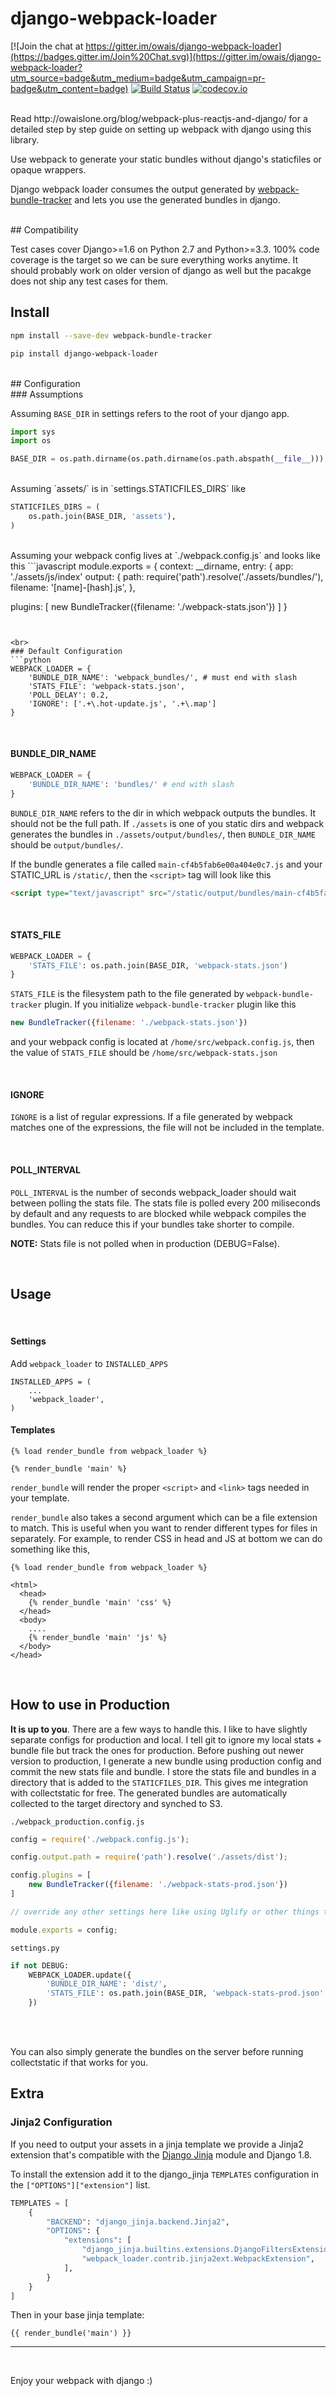 # django-webpack-loader

[![Join the chat at https://gitter.im/owais/django-webpack-loader](https://badges.gitter.im/Join%20Chat.svg)](https://gitter.im/owais/django-webpack-loader?utm_source=badge&utm_medium=badge&utm_campaign=pr-badge&utm_content=badge)
[![Build Status](https://travis-ci.org/owais/django-webpack-loader.svg?branch=master)](https://travis-ci.org/owais/django-webpack-loader)
[![codecov.io](http://codecov.io/github/owais/django-webpack-loader/coverage.svg?branch=master)](http://codecov.io/github/owais/django-webpack-loader?branch=master)

<br>
Read http://owaislone.org/blog/webpack-plus-reactjs-and-django/ for a detailed step by step guide on setting up webpack with django using this library.

<br>

Use webpack to generate your static bundles without django's staticfiles or opaque wrappers.


Django webpack loader consumes the output generated by [webpack-bundle-tracker](https://github.com/owais/webpack-bundle-tracker) and lets you use the generated bundles in django.


<br>
## Compatibility

Test cases cover Django>=1.6 on Python 2.7 and Python>=3.3. 100% code coverage is the target so we can be sure everything works anytime. It should probably work on older version of django as well but the pacakge does not ship any test cases for them.


## Install

```bash
npm install --save-dev webpack-bundle-tracker

pip install django-webpack-loader
```

<br>
## Configuration

<br>
### Assumptions

Assuming `BASE_DIR` in settings refers to the root of your django app.
```python
import sys
import os

BASE_DIR = os.path.dirname(os.path.dirname(os.path.abspath(__file__)))
```

<br>
Assuming `assets/` is in `settings.STATICFILES_DIRS` like

```python
STATICFILES_DIRS = (
    os.path.join(BASE_DIR, 'assets'),
)
```

<br>
Assuming your webpack config lives at `./webpack.config.js` and looks like this
```javascript
module.exports = {
  context: __dirname,
  entry: {
    app: './assets/js/index'
    output: {
      path: require('path').resolve('./assets/bundles/'),
      filename: '[name]-[hash].js',
  },

  plugins: [
    new BundleTracker({filename: './webpack-stats.json'})
  ]
}

```


<br>
### Default Configuration
```python
WEBPACK_LOADER = {
    'BUNDLE_DIR_NAME': 'webpack_bundles/', # must end with slash
    'STATS_FILE': 'webpack-stats.json',
    'POLL_DELAY': 0.2,
    'IGNORE': ['.+\.hot-update.js', '.+\.map']
}
```

<br>

#### BUNDLE_DIR_NAME
```python
WEBPACK_LOADER = {
	'BUNDLE_DIR_NAME': 'bundles/' # end with slash
}
```

`BUNDLE_DIR_NAME` refers to the dir in which webpack outputs the bundles. It should not be the full path. If `./assets` is one of you static dirs and webpack generates the bundles in `./assets/output/bundles/`, then `BUNDLE_DIR_NAME` should be `output/bundles/`.

If the bundle generates a file called `main-cf4b5fab6e00a404e0c7.js` and your STATIC_URL is `/static/`, then the `<script>` tag will look like this

```html
<script type="text/javascript" src="/static/output/bundles/main-cf4b5fab6e00a404e0c7.js"/>
```

<br>

#### STATS_FILE
```python
WEBPACK_LOADER = {
	'STATS_FILE': os.path.join(BASE_DIR, 'webpack-stats.json')
}
```

`STATS_FILE` is the filesystem path to the file generated by `webpack-bundle-tracker` plugin. If you initialize `webpack-bundle-tracker` plugin like this

```javascript
new BundleTracker({filename: './webpack-stats.json'})
```

and your webpack config is located at `/home/src/webpack.config.js`, then the value of `STATS_FILE` should be `/home/src/webpack-stats.json`

<br>

#### IGNORE
`IGNORE` is a list of regular expressions. If a file generated by webpack matches one of the expressions, the file will not be included in the template.

<br>

#### POLL_INTERVAL

`POLL_INTERVAL` is the number of seconds webpack_loader should wait between polling the stats file. The stats file is polled every 200 miliseconds by default and any requests to are blocked while webpack compiles the bundles. You can reduce this if your bundles take shorter to compile.

**NOTE:** Stats file is not polled when in production (DEBUG=False).

<br>


## Usage
<br>

#### Settings

Add `webpack_loader` to `INSTALLED_APPS`

```
INSTALLED_APPS = (
    ...
    'webpack_loader',
)
```

#### Templates

```HTML+Django
{% load render_bundle from webpack_loader %}

{% render_bundle 'main' %}
```

`render_bundle` will render the proper `<script>` and `<link>` tags needed in your template.

`render_bundle` also takes a second argument which can be a file extension to match. This is useful when you want to render different types for files in separately. For example, to render CSS in head and JS at bottom we can do something like this,

```HTML+Django
{% load render_bundle from webpack_loader %}

<html>
  <head>
    {% render_bundle 'main' 'css' %}
  </head>
  <body>
    ....
    {% render_bundle 'main' 'js' %}
  </body>
</head>
```


<br>

## How to use in Production

**It is up to you**. There are a few ways to handle this. I like to have slightly separate configs for production and local. I tell git to ignore my local stats + bundle file but track the ones for production. Before pushing out newer version to production, I generate a new bundle using production config and commit the new stats file and bundle. I store the stats file and bundles in a directory that is added to the `STATICFILES_DIR`. This gives me integration with collectstatic for free. The generated bundles are automatically collected to the target directory and synched to S3.


`./webpack_production.config.js`
```javascript
config = require('./webpack.config.js');

config.output.path = require('path').resolve('./assets/dist');

config.plugins = [
    new BundleTracker({filename: './webpack-stats-prod.json'})
]

// override any other settings here like using Uglify or other things that make sense for production environments.

module.exports = config;
```

`settings.py`
```python
if not DEBUG:
    WEBPACK_LOADER.update({
        'BUNDLE_DIR_NAME': 'dist/',
        'STATS_FILE': os.path.join(BASE_DIR, 'webpack-stats-prod.json'
    })
```

<br><br>


You can also simply generate the bundles on the server before running collectstatic if that works for you.

## Extra

### Jinja2 Configuration

If you need to output your assets in a jinja template we provide a Jinja2 extension that's compatible with the [Django Jinja](https://github.com/niwinz/django-jinja) module and Django 1.8.

To install the extension add it to the django_jinja `TEMPLATES` configuration in the `["OPTIONS"]["extension"]` list.

```python
TEMPLATES = [
    {
        "BACKEND": "django_jinja.backend.Jinja2",
        "OPTIONS": {
            "extensions": [
                "django_jinja.builtins.extensions.DjangoFiltersExtension",
                "webpack_loader.contrib.jinja2ext.WebpackExtension",
            ],
        }
    }
]
```

Then in your base jinja template:

```HTML+Jinja2
{{ render_bundle('main') }}
```

--------------------
<br>


Enjoy your webpack with django :)
